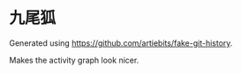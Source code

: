 # 九尾狐

Generated using https://github.com/artiebits/fake-git-history.

Makes the activity graph look nicer.
